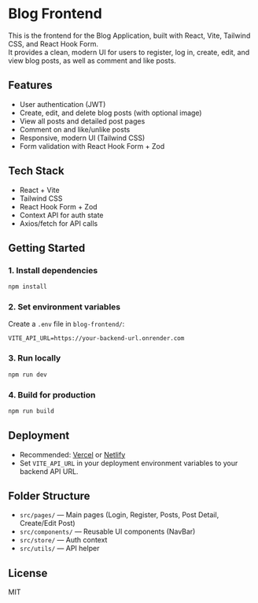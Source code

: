 # Blog Frontend

This is the frontend for the Blog Application, built with React, Vite, Tailwind CSS, and React Hook Form.  
It provides a clean, modern UI for users to register, log in, create, edit, and view blog posts, as well as comment and like posts.

## Features

- User authentication (JWT)
- Create, edit, and delete blog posts (with optional image)
- View all posts and detailed post pages
- Comment on and like/unlike posts
- Responsive, modern UI (Tailwind CSS)
- Form validation with React Hook Form + Zod

## Tech Stack

- React + Vite
- Tailwind CSS
- React Hook Form + Zod
- Context API for auth state
- Axios/fetch for API calls

## Getting Started

### 1. Install dependencies

```sh
npm install
```

### 2. Set environment variables

Create a `.env` file in `blog-frontend/`:

```
VITE_API_URL=https://your-backend-url.onrender.com
```

### 3. Run locally

```sh
npm run dev
```

### 4. Build for production

```sh
npm run build
```

## Deployment

- Recommended: [Vercel](https://vercel.com/) or [Netlify](https://netlify.com/)
- Set `VITE_API_URL` in your deployment environment variables to your backend API URL.

## Folder Structure

- `src/pages/` — Main pages (Login, Register, Posts, Post Detail, Create/Edit Post)
- `src/components/` — Reusable UI components (NavBar)
- `src/store/` — Auth context
- `src/utils/` — API helper

## License

MIT
